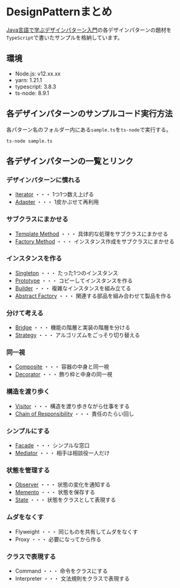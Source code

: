 # DesignPatternまとめ

[Java言語で学ぶデザインパターン入門](https://www.amazon.co.jp/%E5%A2%97%E8%A3%9C%E6%94%B9%E8%A8%82%E7%89%88-Java%E8%A8%80%E8%AA%9E%E3%81%A7%E5%AD%A6%E3%81%B6%E3%83%87%E3%82%B6%E3%82%A4%E3%83%B3%E3%83%91%E3%82%BF%E3%83%BC%E3%83%B3%E5%85%A5%E9%96%80-%E7%B5%90%E5%9F%8E-%E6%B5%A9-ebook/dp/B00I8ATHGW/ref=sr_1_1?__mk_ja_JP=%E3%82%AB%E3%82%BF%E3%82%AB%E3%83%8A&dchild=1&keywords=Java%E8%A8%80%E8%AA%9E%E3%81%A7%E5%AD%A6%E3%81%B6%E3%83%87%E3%82%B6%E3%82%A4%E3%83%B3%E3%83%91%E3%82%BF%E3%83%BC%E3%83%B3%E5%85%A5%E9%96%80&qid=1588525185&sr=8-1)の各デザインパターンの題材を`TypeScript`で書いたサンプルを格納しています。

## 環境

- Node.js: v12.xx.xx
- yarn: 1.21.1
- typescript: 3.8.3
- ts-node: 8.9.1

## 各デザインパターンのサンプルコード実行方法
各パターン名のフォルダー内にある`sample.ts`を`ts-node`で実行する。

```
ts-node sample.ts
```

## 各デザインパターンの一覧とリンク

### デザインパターンに慣れる
- [Iterator](https://github.com/Kodak4400/DesignPattern/blob/master/Iterator) ・・・ 1つ1つ数え上げる
- [Adapter](https://github.com/Kodak4400/DesignPattern/blob/master/Adapter) ・・・ 1皮かぶせて再利用

### サブクラスにまかせる
- [Template Method](https://github.com/Kodak4400/DesignPattern/blob/master/TemplateMethod) ・・・ 具体的な処理をサブクラスにまかせる
- [Factory Method](https://github.com/Kodak4400/DesignPattern/blob/master/FactoryMethod) ・・・ インスタンス作成をサブクラスにまかせる

### インスタンスを作る
- [Singleton](https://github.com/Kodak4400/DesignPattern/blob/master/Singleton) ・・・ たった1つのインスタンス
- [Prototype](https://github.com/Kodak4400/DesignPattern/blob/master/Prototype) ・・・ コピーしてインスタンスを作る
- [Builder](https://github.com/Kodak4400/DesignPattern/blob/master/Builder) ・・・ 複雑なインスタンスを組み立てる
- [Abstract Factory](https://github.com/Kodak4400/DesignPattern/blob/master/AbstractFactory) ・・・ 関連する部品を組み合わせて製品を作る

### 分けて考える
- [Bridge](https://github.com/Kodak4400/DesignPattern/blob/master/Bridge) ・・・ 機能の階層と実装の階層を分ける
- [Strategy](https://github.com/Kodak4400/DesignPattern/blob/master/Strategy) ・・・ アルゴリズムをごっそり切り替える

### 同一視
- [Composite](https://github.com/Kodak4400/DesignPattern/blob/master/Composite) ・・・ 容器の中身と同一視
- [Decorator](https://github.com/Kodak4400/DesignPattern/blob/master/Decorator) ・・・ 飾り枠と中身の同一視

### 構造を渡り歩く
- [Visitor](https://github.com/Kodak4400/DesignPattern/blob/master/Visitor) ・・・ 構造を渡り歩きながら仕事をする
- [Chain of Responsibility](https://github.com/Kodak4400/DesignPattern/blob/master/ChainOfResponsibility) ・・・ 責任のたらい回し

### シンプルにする
- [Facade](https://github.com/Kodak4400/DesignPattern/blob/master/Facade) ・・・ シンプルな窓口
- [Mediator](https://github.com/Kodak4400/DesignPattern/blob/master/Mediator) ・・・ 相手は相談役一人だけ

### 状態を管理する
- [Observer](https://github.com/Kodak4400/DesignPattern/blob/master/Observer) ・・・ 状態の変化を通知する
- [Memento](https://github.com/Kodak4400/DesignPattern/blob/master/Memento) ・・・ 状態を保存する
- [State](https://github.com/Kodak4400/DesignPattern/blob/master/State) ・・・ 状態をクラスとして表現する

### ムダをなくす
- Flyweight ・・・ 同じものを共有してムダをなくす
- Proxy ・・・ 必要になってから作る

### クラスで表現する
- Command ・・・ 命令をクラスにする
- Interpreter ・・・ 文法規則をクラスで表現する
